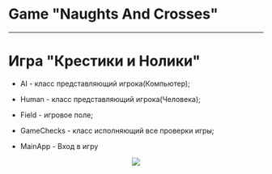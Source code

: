 # Game "Naughts And Crosses"

___

# Игра "Крестики и Нолики"

- AI - класс представляющий игрока(Компьютер);

- Human - класс представляющий игрока(Человека);

- Field - игровое поле;

- GameChecks - класс исполняющий все проверки игры;

- MainApp - Вход в игру

<div align="center">
  <img src="https://t2.gstatic.com/licensed-image?q=tbn:
ANd9GcR9TjudsqhvW6GSYSaoNHPEpj
PujSr-HcCe-GliFPpIcAZhDA7dsuGNewXxamoIhwjH"/>
</div>